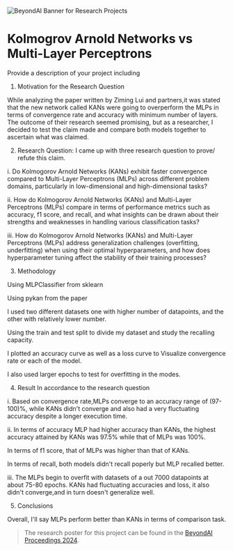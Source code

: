 ![BeyondAI Banner for Research Projects](../BeyondAI_Banner_Research_Projects_2024.png)

# Kolmogrov Arnold Networks vs Multi-Layer Perceptrons 

Provide a description of your project including 

1. Motivation for the Research Question
   
While analyzing the paper written by Ziming Lui and partners,it was stated that the new network called KANs were going to overperform the MLPs in terms of convergence rate and accuracy with minimum number of layers. The outcome of their research seemed promising, but as a researcher, I decided to test the claim made and compare both models together to ascertain what was claimed. 

2. Research Question: I came up with three research question to prove/ refute this claim.

i. Do Kolmogorov Arnold Networks (KANs) exhibit faster convergence compared to Multi-Layer Perceptrons (MLPs) across different problem domains, particularly in low-dimensional and high-dimensional tasks?

ii. How do Kolmogorov Arnold Networks (KANs) and Multi-Layer Perceptrons (MLPs) compare in terms of performance metrics such as accuracy, f1 score, and recall, and what insights can be drawn about their strengths and weaknesses in handling various classification tasks?

iii. How do Kolmogorov Arnold Networks (KANs) and Multi-Layer Perceptrons (MLPs) address generalization challenges (overfitting, underfitting) when using their optimal hyperparameters, and how does hyperparameter tuning affect the stability of their training processes?



3. Methodology

Using MLPClassifier from sklearn

Using pykan from the paper 

I used two different datasets one with higher number of datapoints, and the other with relatively lower number.

Using the train and test split to divide my dataset and study the recalling capacity.

I plotted an accuracy curve as well as a loss curve to Visualize convergence rate or each of the model.

I also used larger epochs to test for overfitting in the modes.

4. Result
In accordance to the research question

i. Based on convergence rate,MLPs converge to an accuracy range of (97-100)%, while KANs didn't converge and also had a very fluctuating accuracy despite a longer execution time.

ii. In terms of accuracy MLP had higher accuracy than KANs, the highest accuracy attained by KANs was 97.5% while that of MLPs was 100%. 

In terms of f1 score, that of MLPs was higher than that of KANs.

In terms of recall, both models didn't recall poperly but MLP recalled better.

iii. The MLPs begin to overfit with datasets of a out 7000 datapoints at about 75-80 epochs. KANs had fluctuating accuracies and loss, it also didn't converge,and in turn doesn't generalize well.

5. Conclusions

Overall, I'll say MLPs perform better than KANs in terms of comparison task.

> The research poster for this project can be found in the [BeyondAI Proceedings 2024](https://thinkingbeyond.education/beyondai_proceedings_2024/).
